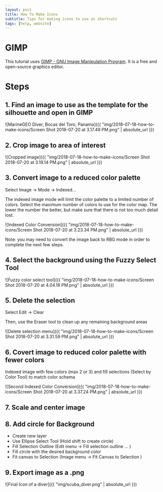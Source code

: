 ```yaml
---
layout: post
title: How To Make Icons
subtitle: Tips for making icons to use as shortcuts
tags: [help, website]
---
```


# GIMP

This tutorial uses [GIMP - GNU Image Manipulation Program](https://www.gimp.org/). It is a free and open-source graphics editor.

# Steps

## 1. Find an image to use as the template for the silhouette and open in GIMP

  ![MarineGEO Diver, Bocas del Toro, Panama]({{ "img/2018-07-18-how-to-make-icons/Screen Shot 2018-07-20 at 3.17.49 PM.png" | absolute_url }})

## 2. Crop image to area of interest

  ![Cropped image]({{ "img/2018-07-18-how-to-make-icons/Screen Shot 2018-07-20 at 3.19.14 PM.png" | absolute_url }})

## 3. Convert image to a reduced color palette  

Select Image -> Mode -> Indexed...

The indexed image mode will limit the color palette to a limited number of colors.
Select the maximum number of colors to use for the color map. The lower the number the better, but make sure that there is not too much detail lost.

![Indexed Color Conversion]({{ "img/2018-07-18-how-to-make-icons/Screen Shot 2018-07-20 at 3.23.34 PM.png" | absolute_url }})

Note: you may need to convert the image back to RBG mode in order to complete the next few steps.

## 4. Select the background using the Fuzzy Select Tool

  ![Fuzzy color select tool]({{ "img/2018-07-18-how-to-make-icons/Screen Shot 2018-07-20 at 4.04.18 PM.png" | absolute_url }})

## 5. Delete the selection

Select Edit -> Clear

Then, use the Eraser tool to clean up any remaining background areas

![Delete selection menu]({{ "img/2018-07-18-how-to-make-icons/Screen Shot 2018-07-20 at 3.31.59 PM.png" | absolute_url }})

## 6. Covert image to reduced color palette with fewer colors

Indexed image with few colors (max 2 or 3) and fill selections (Select by Color Tool) to match color schema

![Second Indexed Color Conversion]({{ "img/2018-07-18-how-to-make-icons/Screen Shot 2018-07-20 at 3.37.24 PM.png" | absolute_url }})

## 7. Scale and center image

## 8. Add circle for Background

 - Create new layer
 - Use Ellipse Select Tool (Hold shift to create circle)
 - Fill Selection Outline (Edit menu -> Fill selection outline ... )
 - Fill circle with the desired background color
 - Fit canvas to Selection (Image menu -> Fit Canvas to Selection )

## 9. Export image as a .png

 ![Final Icon of a diver]({{ "img/scuba_diver.png" | absolute_url }})
